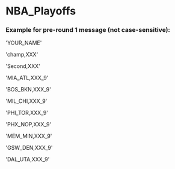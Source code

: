 # NBA_Playoffs
### Example for pre-round 1 message (not case-sensitive):

'YOUR_NAME'

'champ,XXX'

'Second,XXX'

'MIA_ATL,XXX_9'

'BOS_BKN,XXX_9'

'MIL_CHI,XXX_9'

'PHI_TOR,XXX_9'

'PHX_NOP,XXX_9'

'MEM_MIN,XXX_9'

'GSW_DEN,XXX_9'

'DAL_UTA,XXX_9'



